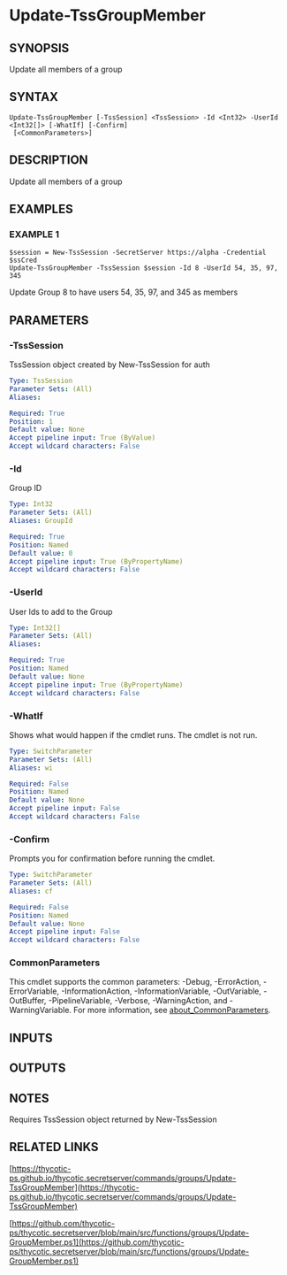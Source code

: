 # Update-TssGroupMember

## SYNOPSIS
Update all members of a group

## SYNTAX

```
Update-TssGroupMember [-TssSession] <TssSession> -Id <Int32> -UserId <Int32[]> [-WhatIf] [-Confirm]
 [<CommonParameters>]
```

## DESCRIPTION
Update all members of a group

## EXAMPLES

### EXAMPLE 1
```
$session = New-TssSession -SecretServer https://alpha -Credential $ssCred
Update-TssGroupMember -TssSession $session -Id 8 -UserId 54, 35, 97, 345
```

Update Group 8 to have users 54, 35, 97, and 345 as members

## PARAMETERS

### -TssSession
TssSession object created by New-TssSession for auth

```yaml
Type: TssSession
Parameter Sets: (All)
Aliases:

Required: True
Position: 1
Default value: None
Accept pipeline input: True (ByValue)
Accept wildcard characters: False
```

### -Id
Group ID

```yaml
Type: Int32
Parameter Sets: (All)
Aliases: GroupId

Required: True
Position: Named
Default value: 0
Accept pipeline input: True (ByPropertyName)
Accept wildcard characters: False
```

### -UserId
User Ids to add to the Group

```yaml
Type: Int32[]
Parameter Sets: (All)
Aliases:

Required: True
Position: Named
Default value: None
Accept pipeline input: True (ByPropertyName)
Accept wildcard characters: False
```

### -WhatIf
Shows what would happen if the cmdlet runs.
The cmdlet is not run.

```yaml
Type: SwitchParameter
Parameter Sets: (All)
Aliases: wi

Required: False
Position: Named
Default value: None
Accept pipeline input: False
Accept wildcard characters: False
```

### -Confirm
Prompts you for confirmation before running the cmdlet.

```yaml
Type: SwitchParameter
Parameter Sets: (All)
Aliases: cf

Required: False
Position: Named
Default value: None
Accept pipeline input: False
Accept wildcard characters: False
```

### CommonParameters
This cmdlet supports the common parameters: -Debug, -ErrorAction, -ErrorVariable, -InformationAction, -InformationVariable, -OutVariable, -OutBuffer, -PipelineVariable, -Verbose, -WarningAction, and -WarningVariable. For more information, see [about_CommonParameters](http://go.microsoft.com/fwlink/?LinkID=113216).

## INPUTS

## OUTPUTS

## NOTES
Requires TssSession object returned by New-TssSession

## RELATED LINKS

[https://thycotic-ps.github.io/thycotic.secretserver/commands/groups/Update-TssGroupMember](https://thycotic-ps.github.io/thycotic.secretserver/commands/groups/Update-TssGroupMember)

[https://github.com/thycotic-ps/thycotic.secretserver/blob/main/src/functions/groups/Update-GroupMember.ps1](https://github.com/thycotic-ps/thycotic.secretserver/blob/main/src/functions/groups/Update-GroupMember.ps1)

